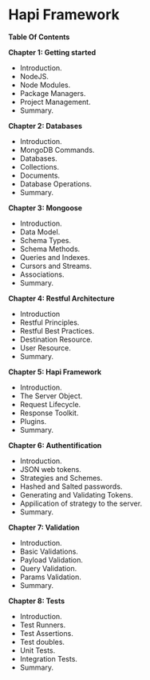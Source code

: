 # Hapi Framework

**Table Of Contents**

**Chapter 1: Getting started**

* Introduction.
* NodeJS.
* Node Modules.
* Package Managers.
* Project Management.
* Summary.

**Chapter 2: Databases**

* Introduction.
* MongoDB Commands.
* Databases.
* Collections.
* Documents.
* Database Operations.
* Summary.

**Chapter 3: Mongoose**

* Introduction.
* Data Model.
* Schema Types.
* Schema Methods.
* Queries and Indexes.
* Cursors and Streams.
* Associations.
* Summary. 

**Chapter 4: Restful Architecture**

* Introduction
* Restful Principles.
* Restful Best Practices.
* Destination Resource.
* User Resource.
* Summary.

**Chapter 5: Hapi Framework**

* Introduction.
* The Server Object.
* Request Lifecycle.
* Response Toolkit.
* Plugins. 
* Summary.

**Chapter 6: Authentification**

* Introduction.
* JSON web tokens.
* Strategies and Schemes.
* Hashed and Salted passwords.
* Generating and Validating Tokens.
* Appilication of strategy to the server.
* Summary.

**Chapter 7: Validation**

* Introduction.
* Basic Validations.
* Payload Validation.
* Query Validation.
* Params Validation.
* Summary.

**Chapter 8: Tests**

* Introduction.
* Test Runners.
* Test Assertions.
* Test doubles.
* Unit Tests.
* Integration Tests.
* Summary.







